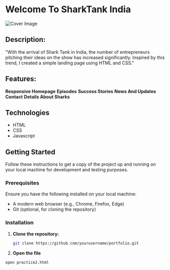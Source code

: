# Welcome To SharkTank India 
![Cover Image](./)
## Description:
"With the arrival of Shark Tank in India, the number of entrepreneurs pitching their ideas on the show has increased significantly. Inspired by this trend, I created a simple landing page using HTML and CSS."
## Features:
**Responsive Homepage**
**Episodes**
**Success Stories**
**News And Updates**
**Contact**
**Details About Sharks** 
## Technologies
<ul>
  <li>HTML</li>
  <li>CSS</li>
  <li>Javascript</li>
</ul>

## Getting Started

Follow these instructions to get a copy of the project up and running on your local machine for development and testing purposes.

### Prerequisites

Ensure you have the following installed on your local machine:

- A modern web browser (e.g., Chrome, Firefox, Edge)
- Git (optional, for cloning the repository)

### Installation

1. **Clone the repository:**
   ```bash
   git clone https://github.com/yourusername/portfolio.git

2. **Open the file**
```sh
open practice2.html
```
